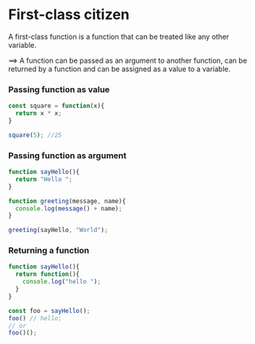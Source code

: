 # First-class citizen

A first-class function is a function that can be treated like any other variable.

==> A function can be passed as an argument to another function, can be returned by a function and can be assigned as a value to a variable.

### Passing function as value
```javascript
const square = function(x){
  return x * x;
}

square(5); //25
```

### Passing function as argument

```javascript
function sayHello(){
  return "Hello ";
}

function greeting(message, name){
  console.log(message() + name);
}

greeting(sayHello, "World");
```

### Returning a function

```javascript
function sayHello(){
  return function(){
    console.log("hello ");
  }
}

const foo = sayHello();
foo() // hello;
// or
foo()();
```


